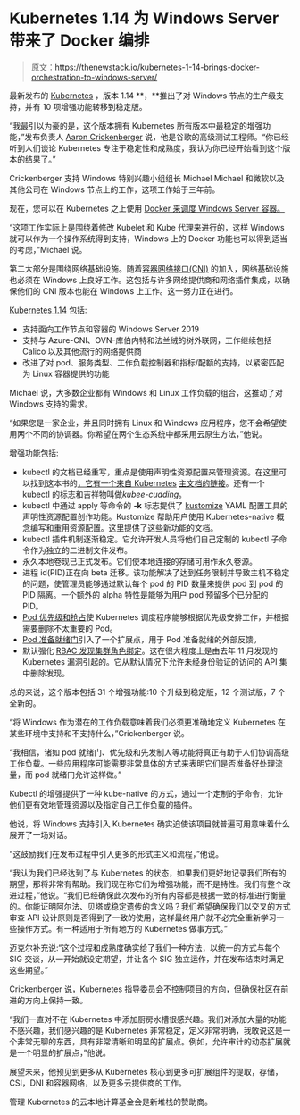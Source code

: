 # Kubernetes 1.14 为 Windows Server 带来了 Docker 编排

> 原文：<https://thenewstack.io/kubernetes-1-14-brings-docker-orchestration-to-windows-server/>

最新发布的 [Kubernetes](https://github.com/kubernetes/kubernetes) ，版本 1.14 **，**推出了对 Windows 节点的生产级支持，并有 10 项增强功能转移到稳定版。

“我最引以为豪的是，这个版本拥有 Kubernetes 所有版本中最稳定的增强功能，”发布负责人 [Aaron Crickenberger](https://github.com/spiffxp) 说，他是谷歌的高级测试工程师。“你已经听到人们谈论 Kubernetes 专注于稳定性和成熟度，我认为你已经开始看到这个版本的结果了。”

Crickenberger 支持 Windows 特别兴趣小组组长 Michael Michael 和微软以及其他公司在 Windows 节点上的工作，这项工作始于三年前。

现在，您可以在 Kubernetes 之上使用 [Docker 来调度 Windows Server 容器。](https://thenewstack.io/kubernetes-vs-docker-swarm-whats-the-difference/)

“这项工作实际上是围绕着修改 Kubelet 和 Kube 代理来进行的，这样 Windows 就可以作为一个操作系统得到支持，Windows 上的 Docker 功能也可以得到适当的考虑，”Michael 说。

第二大部分是围绕网络基础设施。随着[容器网络接口(CNI)](https://thenewstack.io/kubernetes-and-cni-whats-next-making-it-easier-to-write-networking-plugins/) 的加入，网络基础设施也必须在 Windows 上良好工作。这包括与许多网络提供商和网络插件集成，以确保他们的 CNI 版本也能在 Windows 上工作。这一努力正在进行。

[Kubernetes 1.14](https://kubernetes.io/blog/2019/03/25/kubernetes-1-14-release-announcement/) 包括:

*   支持面向工作节点和容器的 Windows Server 2019
*   支持与 Azure-CNI、OVN-库伯内特和法兰绒的树外联网，工作继续包括 Calico 以及其他流行的网络提供商
*   改进了对 pod、服务类型、工作负载控制器和指标/配额的支持，以紧密匹配为 Linux 容器提供的功能

Michael 说，大多数企业都有 Windows 和 Linux 工作负载的组合，这推动了对 Windows 支持的需求。

“如果您是一家企业，并且同时拥有 Linux 和 Windows 应用程序，您不会希望使用两个不同的协调器。你希望在两个生态系统中都采用云原生方法，”他说。

增强功能包括:

*   kubectl 的文档已经重写，重点是使用声明性资源配置来管理资源。在这里可以找到这本书的[，它有一个来自 Kubernetes](https://kubectl.docs.kubernetes.io/) [主文档的链接](https://kubernetes.io/docs/home/)。还有一个 kubectl 的标志和吉祥物叫做*kubee-cudding*。
*   kubectl 中通过 apply 等命令的 **-k** 标志提供了 [kustomize](https://github.com/kubernetes-sigs/kustomize) YAML 配置工具的声明性资源配置创作功能。Kustomize 帮助用户使用 Kubernetes-native 概念编写和重用资源配置。这里提供了这些新功能的文档。
*   kubectl 插件机制逐渐稳定。它允许开发人员将他们自己定制的 kubectl 子命令作为独立的二进制文件发布。
*   永久本地卷现已正式发布。它们使本地连接的存储可用作永久卷源。
*   进程 id(PID)正在向 beta 迁移。该功能解决了达到任务限制并导致主机不稳定的问题，使管理员能够通过默认每个 pod 的 PID 数量来提供 pod 到 pod 的 PID 隔离。一个额外的 alpha 特性是能够为用户 pod 预留多个已分配的 PID。
*   [Pod 优先级和抢占](https://github.com/kubernetes/enhancements/issues/564)使 Kubernetes 调度程序能够根据优先级安排工作，并根据需要删除不太重要的 Pod。
*   [Pod 准备就绪门](https://github.com/kubernetes/enhancements/issues/580)引入了一个扩展点，用于 Pod 准备就绪的外部反馈。
*   默认强化 [RBAC 发现集群角色绑定](https://github.com/kubernetes/enhancements/issues/789)。这在很大程度上是由去年 11 月发现的 Kubernetes 漏洞引起的。它从默认情况下允许未经身份验证的访问的 API 集中删除发现。

总的来说，这个版本包括 31 个增强功能:10 个升级到稳定版，12 个测试版，7 个全新的。

“将 Windows 作为潜在的工作负载意味着我们必须更准确地定义 Kubernetes 在某些环境中支持和不支持什么，”Crickenberger 说。

“我相信，诸如 pod 就绪门、优先级和先发制人等功能将真正有助于人们协调高级工作负载。一些应用程序可能需要非常具体的方式来表明它们是否准备好处理流量，而 pod 就绪门允许这样做。”

Kubectl 的增强提供了一种 kube-native 的方式，通过一个定制的子命令，允许他们更有效地管理资源以及指定自己工作负载的插件。

他说，将 Windows 支持引入 Kubernetes 确实迫使该项目就普遍可用意味着什么展开了一场对话。

“这鼓励我们在发布过程中引入更多的形式主义和流程，”他说。

“我认为我们已经达到了与 Kubernetes 的状态，如果我们更好地记录我们所有的期望，那将非常有帮助。我们现在称它们为增强功能，而不是特性。我们有整个改进过程，”他说。“我们已经确保此次发布的所有内容都是根据一致的标准进行衡量的。你能证明阿尔法、贝塔或稳定遗传的含义吗？我们希望确保我们以交叉的方式审查 API 设计原则是否得到了一致的使用，这样最终用户就不必完全重新学习一些操作方式。有一种适用于所有地方的 Kubernetes 做事方式。”

迈克尔补充说:“这个过程和成熟度确实给了我们一种方法，以统一的方式与每个 SIG 交谈，从一开始就设定期望，并让各个 SIG 独立运作，并在发布结束时满足这些期望。”

Crickenberger 说，Kubernetes 指导委员会不控制项目的方向，但确保社区在前进的方向上保持一致。

“我们一直对不在 Kubernetes 中添加厨房水槽很感兴趣。我们对添加大量的功能不感兴趣，我们感兴趣的是 Kubernetes 非常稳定，定义非常明确，我敢说这是一个非常无聊的东西，具有非常清晰和明显的扩展点。例如，允许审计的动态扩展就是一个明显的扩展点，”他说。

展望未来，他预见到更多从 Kubernetes 核心到更多可扩展组件的提取，存储，CSI，DNI 和容器网络，以及更多云提供商的工作。

管理 Kubernetes 的云本地计算基金会是新堆栈的赞助商。

<svg xmlns:xlink="http://www.w3.org/1999/xlink" viewBox="0 0 68 31" version="1.1"><title>Group</title> <desc>Created with Sketch.</desc></svg>